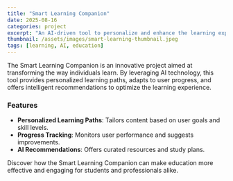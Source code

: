 ```yaml
---
title: "Smart Learning Companion"
date: 2025-08-16
categories: project
excerpt: "An AI-driven tool to personalize and enhance the learning experience for students and professionals."
thumbnail: /assets/images/smart-learning-thumbnail.jpeg
tags: [learning, AI, education]
---
```


The Smart Learning Companion is an innovative project aimed at transforming the way individuals learn. By leveraging AI technology, this tool provides personalized learning paths, adapts to user progress, and offers intelligent recommendations to optimize the learning experience.

### Features
- **Personalized Learning Paths**: Tailors content based on user goals and skill levels.
- **Progress Tracking**: Monitors user performance and suggests improvements.
- **AI Recommendations**: Offers curated resources and study plans.

Discover how the Smart Learning Companion can make education more effective and engaging for students and professionals alike.
